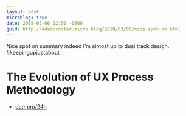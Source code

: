 ```yaml
---
layout: post
microblog: true
date: 2018-03-06 22:50 -0000
guid: http://adamprocter.micro.blog/2018/03/06/nice-spot-on.html
---
```

Nice spot on summary indeed I’m almost up to dual track design. #keepingupjustabout

# The Evolution of UX Process Methodology 
- [dctr.pro/24h](http://dctr.pro/24h)
